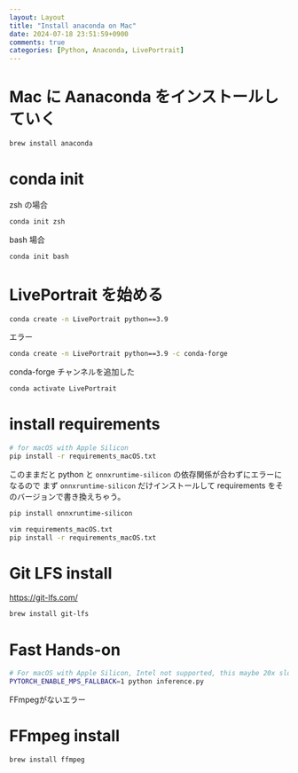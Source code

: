 ```yaml
---
layout: Layout
title: "Install anaconda on Mac"
date: 2024-07-18 23:51:59+0900
comments: true
categories: [Python, Anaconda, LivePortrait]
---
```

# Mac に Aanaconda をインストールしていく

```zsh
brew install anaconda
```

# conda init
zsh の場合
```zsh
conda init zsh
```
bash 場合
```bash
conda init bash
```

# LivePortrait を始める

```zsh
conda create -n LivePortrait python==3.9
```
エラー

```zsh
conda create -n LivePortrait python==3.9 -c conda-forge
```

conda-forge チャンネルを追加した


```zsh
conda activate LivePortrait
```

# install requirements

```zsh
# for macOS with Apple Silicon
pip install -r requirements_macOS.txt
```

このままだと python と `onnxruntime-silicon` の依存関係が合わずにエラーになるので
まず `onnxruntime-silicon` だけインストールして requirements をそのバージョンで書き換えちゃう。
```zsh
pip install onnxruntime-silicon
```

```zsh
vim requirements_macOS.txt
pip install -r requirements_macOS.txt
```


# Git LFS install
https://git-lfs.com/
```zsh
brew install git-lfs
```

# Fast Hands-on
```zsh
# For macOS with Apple Silicon, Intel not supported, this maybe 20x slower than RTX 4090
PYTORCH_ENABLE_MPS_FALLBACK=1 python inference.py
```
FFmpegがないエラー


# FFmpeg install
```zsh
brew install ffmpeg
```
